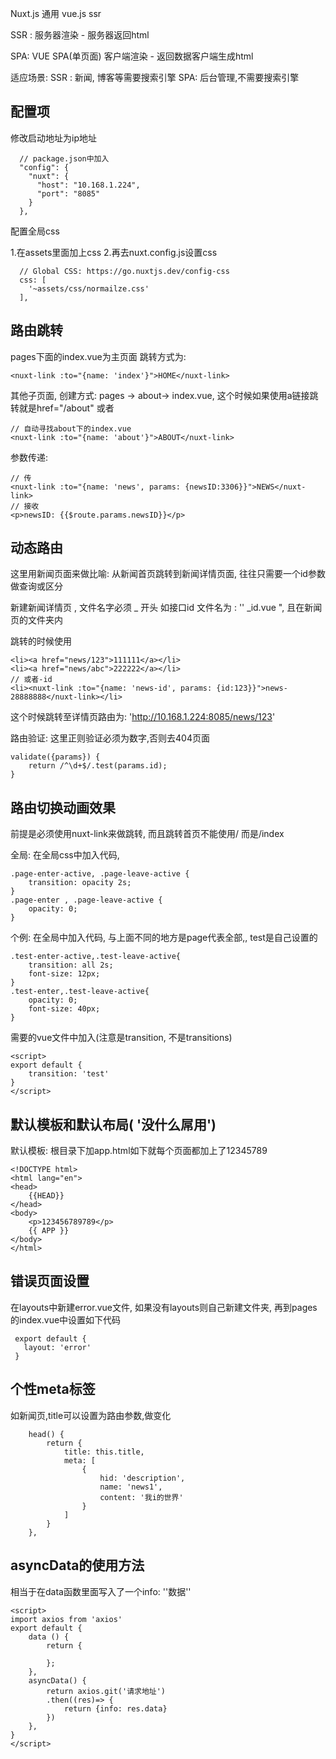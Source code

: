 Nuxt.js 通用 vue.js  ssr

SSR : 服务器渲染 - 服务器返回html

SPA: VUE SPA(单页面)  客户端渲染 - 返回数据客户端生成html

适应场景: SSR : 新闻, 博客等需要搜索引擎  SPA: 后台管理,不需要搜索引擎

## 配置项

修改启动地址为ip地址

```
  // package.json中加入
  "config": {
    "nuxt": {
      "host": "10.168.1.224",
      "port": "8085"
    }
  },
```

配置全局css

1.在assets里面加上css 2.再去nuxt.config.js设置css

```
  // Global CSS: https://go.nuxtjs.dev/config-css
  css: [
    '~assets/css/normailze.css'
  ],
```

## 路由跳转

pages下面的index.vue为主页面 跳转方式为: 

```
<nuxt-link :to="{name: 'index'}">HOME</nuxt-link>
```

其他子页面, 创建方式: pages -> about-> index.vue, 这个时候如果使用a链接跳转就是href="/about" 或者 

```
// 自动寻找about下的index.vue
<nuxt-link :to="{name: 'about'}">ABOUT</nuxt-link>
```

参数传递: 

```
// 传
<nuxt-link :to="{name: 'news', params: {newsID:3306}}">NEWS</nuxt-link>
// 接收
<p>newsID: {{$route.params.newsID}}</p>
```

## 动态路由

这里用新闻页面来做比喻: 从新闻首页跳转到新闻详情页面, 往往只需要一个id参数做查询或区分

新建新闻详情页 , 文件名字必须 _ 开头 如接口id 文件名为 : '' _id.vue ", 且在新闻页的文件夹内

跳转的时候使用

```
<li><a href="news/123">111111</a></li>
<li><a href="news/abc">222222</a></li>
// 或者-id
<li><nuxt-link :to="{name: 'news-id', params: {id:123}}">news-28888888</nuxt-link></li>

```

这个时候跳转至详情页路由为: 'http://10.168.1.224:8085/news/123'

路由验证:  这里正则验证必须为数字,否则去404页面

```
validate({params}) {
    return /^\d+$/.test(params.id);
}
```



## 路由切换动画效果

前提是必须使用nuxt-link来做跳转, 而且跳转首页不能使用/ 而是/index

全局:  在全局css中加入代码, 

```
.page-enter-active, .page-leave-active {
    transition: opacity 2s;
}
.page-enter , .page-leave-active {
    opacity: 0;
}
```

个例: 在全局中加入代码, 与上面不同的地方是page代表全部,, test是自己设置的

```
.test-enter-active,.test-leave-active{
    transition: all 2s;
    font-size: 12px;
}
.test-enter,.test-leave-active{
    opacity: 0;
    font-size: 40px;
}
```

需要的vue文件中加入(注意是transition, 不是transitions)

```
<script>
export default {
    transition: 'test'
}
</script>
```





## 默认模板和默认布局( '没什么屌用')

默认模板: 根目录下加app.html如下就每个页面都加上了12345789 

```
<!DOCTYPE html>
<html lang="en">
<head>
    {{HEAD}}
</head>
<body>
    <p>123456789789</p>
    {{ APP }}
</body>
</html>
```



## 错误页面设置

在layouts中新建error.vue文件, 如果没有layouts则自己新建文件夹, 再到pages的index.vue中设置如下代码

```
 export default { 
   layout: 'error'
 }
```





## 个性meta标签

如新闻页,title可以设置为路由参数,做变化

```
    head() {
        return {
            title: this.title,
            meta: [
                {
                    hid: 'description',
                    name: 'news1',
                    content: '我i的世界'
                }
            ]
        }
    },
```

## asyncData的使用方法

相当于在data函数里面写入了一个info: ''数据''

```
<script>
import axios from 'axios'
export default {
    data () {
        return {
            
        };
    },
    asyncData() {
        return axios.git('请求地址')
        .then((res)=> {
            return {info: res.data}
        })
    },
}
</script>
```

